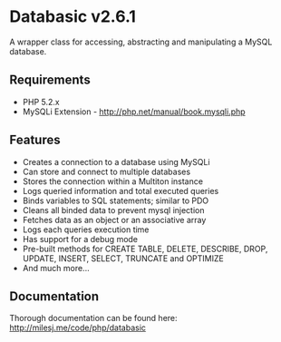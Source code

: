 # Databasic v2.6.1 #

A wrapper class for accessing, abstracting and manipulating a MySQL database.

## Requirements ##

* PHP 5.2.x
* MySQLi Extension - http://php.net/manual/book.mysqli.php

## Features ##

* Creates a connection to a database using MySQLi
* Can store and connect to multiple databases
* Stores the connection within a Multiton instance
* Logs queried information and total executed queries
* Binds variables to SQL statements; similar to PDO
* Cleans all binded data to prevent mysql injection
* Fetches data as an object or an associative array
* Logs each queries execution time
* Has support for a debug mode
* Pre-built methods for CREATE TABLE, DELETE, DESCRIBE, DROP, UPDATE, INSERT, SELECT, TRUNCATE and OPTIMIZE
* And much more...

## Documentation ##

Thorough documentation can be found here: http://milesj.me/code/php/databasic

